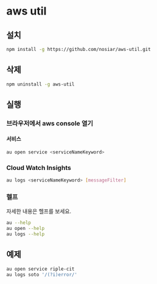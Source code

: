 # aws util

## 설치

```sh
npm install -g https://github.com/nosiar/aws-util.git
```

## 삭제

```sh
npm uninstall -g aws-util
```

## 실행

### 브라우저에서 aws console 열기

#### 서비스

```sh
au open service <serviceNameKeyword>
```

### Cloud Watch Insights

```sh
au logs <serviceNameKeyword> [messageFilter]
```

### 헬프

자세한 내용은 헬프를 보세요.

```sh
au --help
au open --help
au logs --help
```

## 예제

```sh
au open service riple-cit
au logs soto '/(?i)error/'
```
